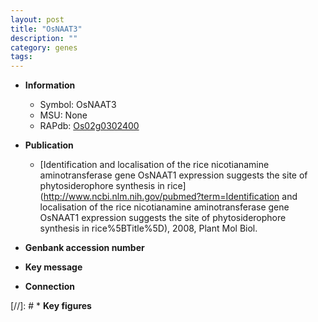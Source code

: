```yaml
---
layout: post
title: "OsNAAT3"
description: ""
category: genes
tags: 
---
```


* **Information**  
    + Symbol: OsNAAT3  
    + MSU: None  
    + RAPdb: [Os02g0302400](http://rapdb.dna.affrc.go.jp/viewer/gbrowse_details/irgsp1?name=Os02g0302400)  

* **Publication**  
    + [Identification and localisation of the rice nicotianamine aminotransferase gene OsNAAT1 expression suggests the site of phytosiderophore synthesis in rice](http://www.ncbi.nlm.nih.gov/pubmed?term=Identification and localisation of the rice nicotianamine aminotransferase gene OsNAAT1 expression suggests the site of phytosiderophore synthesis in rice%5BTitle%5D), 2008, Plant Mol Biol.

* **Genbank accession number**  

* **Key message**  

* **Connection**  

[//]: # * **Key figures**  


